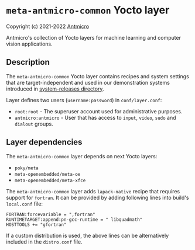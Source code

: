 # `meta-antmicro-common` Yocto layer

Copyright (c) 2021-2022 [Antmicro](https://www.antmicro.com)

Antmicro's collection of Yocto layers for machine learning and computer vision applications.

## Description

The `meta-antmicro-common` Yocto layer contains recipes and system settings that are target-independent and used in our demonstration systems introduced in [system-releases directory](../system-releases).

Layer defines two users (`username:password`) in `conf/layer.conf`:
* `root:root` - The superuser account used for administrative purposes.
* `antmicro:antmicro` - User that has access to `input`, `video`, `sudo` and `dialout` groups.

## Layer dependencies

The `meta-antmicro-common` layer depends on next Yocto layers:
* `poky/meta`
* `meta-openembedded/meta-oe`
* `meta-openembedded/meta-xfce`

The `meta-antmicro-common` layer adds `lapack-native` recipe that requires support for `fortran`.
It can be provided by adding following lines into build's `local.conf` file:
```
FORTRAN:forcevariable = ",fortran"
RUNTIMETARGET:append:pn-gcc-runtime = " libquadmath"
HOSTTOOLS += "gfortran"
```

If a custom distribution is used, the above lines can be alternatively included in the `distro.conf` file.
